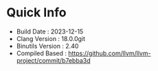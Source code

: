 # Quick Info
* Build Date : 2023-12-15
* Clang Version : 18.0.0git
* Binutils Version : 2.40
* Compiled Based : https://github.com/llvm/llvm-project/commit/b7ebba3d
